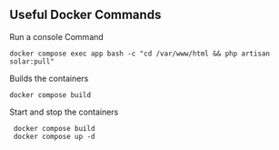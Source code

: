 ## Useful Docker Commands


Run a console Command

```` docker compose exec app bash -c "cd /var/www/html && php artisan solar:pull" ```` 

Builds the containers

```` docker compose build ````

Start and stop the containers

````
 docker compose build
 docker compose up -d
````
